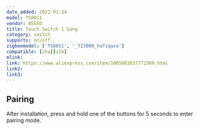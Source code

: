 ```yaml
---
date_added: 2022-01-24
model: TS0011
vendor: BSEED
title: Touch Switch 1 Gang
category: switch
supports: on/off
zigbeemodel: ['TS0011', '_TZ3000_hafsqare']
compatible: [zha][z2m]
mlink:
link: https://www.aliexpress.com/item/1005002637772369.html
link2: 
link3: 
---
```


## Pairing 
After installation, press and hold one of the buttons for 5 seconds to enter pairing mode.
